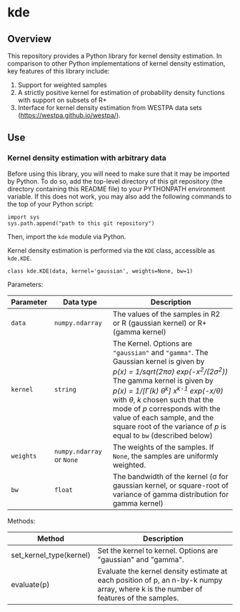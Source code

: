 # kde

## Overview
This repository provides a Python library for kernel density estimation. In comparison to other Python implementations of kernel density estimation, key features of this library include:

1. Support for weighted samples
2. A strictly positive kernel for estimation of probability density functions with support on subsets of R+
3. Interface for kernel density estimation from WESTPA data sets (https://westpa.github.io/westpa/).

## Use

### Kernel density estimation with arbitrary data

Before using this library, you will need to make sure that it may be imported by Python. To do so, add the top-level directory of this git repository (the directory containing this README file) to your PYTHONPATH environment variable.  If this does not work, you may also add the following commands to the top of your Python script:

```
import sys
sys.path.append("path to this git repository")
```

Then, import the `kde` module via Python.

Kernel density estimation is performed via the `KDE` class, accessible as `kde.KDE`.

```
class kde.KDE(data, kernel='gaussian', weights=None, bw=1)
```

Parameters:

| Parameter | Data type | Description |
| --------- | --------- | ----------- |
| `data`    | `numpy.ndarray` | The values of the samples in R2 or R (gaussian kernel) or R+ (gamma kernel) |
| `kernel`  | `string` | The Kernel. Options are `"gaussian"` and `"gamma"`. The Gaussian kernel is given by<br> _p(x) = 1/sqrt(2πσ) exp(-x<sup>2</sup>/(2σ<sup>2</sup>))_<br> The gamma kernel is given by<br> _p(x) = 1/[Γ(k) θ<sup>k</sup>] x<sup>k-1</sup> exp(-x/θ)_<br> with _θ_, _k_ chosen such that the mode of _p_ corresponds with the value of each sample, and the square root of the variance of _p_ is equal to `bw` (described below) |
| `weights` | `numpy.ndarray` or `None` | The weights of the samples. If `None`, the samples are uniformly weighted. |
| `bw`      | `float` | The bandwidth of the kernel (σ for gaussian kernel, or square-root of variance of gamma distribution for gamma kernel) |

            
Methods:

| Method | Description |
| ------ | ----------- |
| set_kernel_type(kernel) | Set the kernel to kernel. Options are "gaussian" and "gamma". |
| evaluate(p) | Evaluate the kernel density estimate at each position of p, an n-by-k numpy array, where k is the number of features of the samples. |
```

